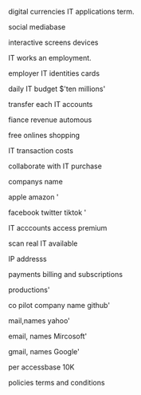 
digital currencies IT applications term.

social mediabase 

interactive screens devices

IT works an employment. 

employer IT identities cards

daily IT budget $'ten millions' 

transfer each IT accounts 

fiance revenue automous 

free onlines shopping 

IT transaction costs

collaborate with IT purchase 

companys name  

 apple amazon '

facebook twitter tiktok '

IT acccounts access premium  

scan real IT available 

IP addresss 

payments billing and subscriptions 

productions'

co pilot company name github'

mail,names yahoo'

email, names Mircosoft'

gmail, names Google'

per accessbase 10K  
 
policies terms and conditions 

